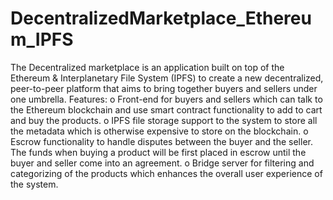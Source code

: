 # DecentralizedMarketplace_Ethereum_IPFS
The Decentralized marketplace is an application built on top of the Ethereum & Interplanetary File System (IPFS) to create a new decentralized, peer-to-peer platform that aims to bring together buyers and sellers under one umbrella.
Features:
o	Front-end for buyers and sellers which can talk to the Ethereum blockchain and use smart contract functionality to add to cart and buy the products.
o	IPFS file storage support to the system to store all the metadata which is otherwise expensive to store on the blockchain.
o	Escrow functionality to handle disputes between the buyer and the seller. The funds when buying a product will be first placed in escrow until the buyer and seller come into an agreement.
o	Bridge server for filtering and categorizing of the products which enhances the overall user experience of the system.
